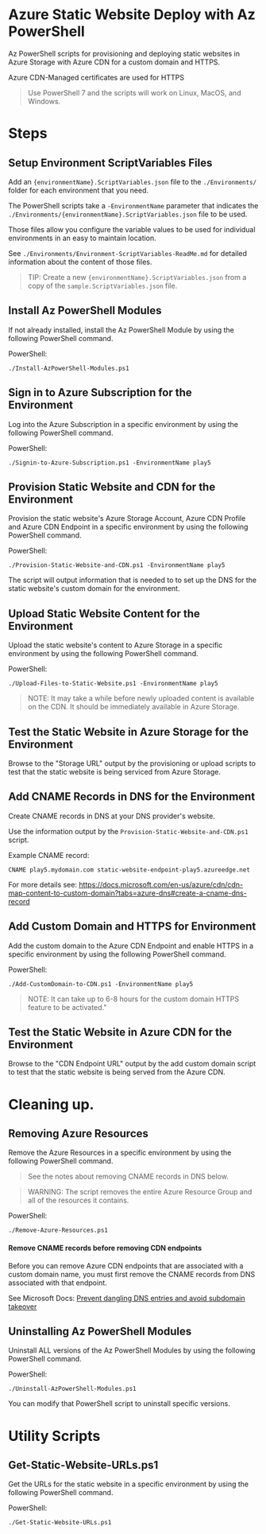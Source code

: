 # Azure Static Website Deploy with Az PowerShell

Az PowerShell scripts for provisioning and deploying static websites in Azure Storage with Azure CDN for a custom domain and HTTPS.

Azure CDN-Managed certificates are used for HTTPS

> Use PowerShell 7 and the scripts will work on Linux, MacOS, and Windows.

# Steps

## Setup Environment ScriptVariables Files
Add an `{environmentName}.ScriptVariables.json` file to the `./Environments/` folder for each environment that you need.

The PowerShell scripts take a `-EnvironmentName` parameter that indicates the 
`./Environments/{environmentName}.ScriptVariables.json` file to be used.

Those files allow you configure the variable values to be used for individual environments in an easy to maintain location.

See `./Environments/Environment-ScriptVariables-ReadMe.md` for detailed information about the content of those files.

> TIP: Create a new `{environmentName}.ScriptVariables.json` from a copy of the `sample.ScriptVariables.json` file.


## Install Az PowerShell Modules
If not already installed, install the Az PowerShell Module by using the following PowerShell command.

PowerShell:
```
./Install-AzPowerShell-Modules.ps1
```

## Sign in to Azure Subscription for the Environment
Log into the Azure Subscription 
in a specific environment by using the following PowerShell command.

PowerShell:
```
./Signin-to-Azure-Subscription.ps1 -EnvironmentName play5
```

## Provision Static Website and CDN for the Environment
Provision the static website's Azure Storage Account, Azure CDN Profile and Azure CDN Endpoint
in a specific environment by using the following PowerShell command.

PowerShell:
```
./Provision-Static-Website-and-CDN.ps1 -EnvironmentName play5
```

The script will output information that is needed to to set up the DNS for the static website's custom domain for the environment.

## Upload Static Website Content for the Environment
Upload the static website's content to Azure Storage
in a specific environment by using the following PowerShell command.

PowerShell:
```
./Upload-Files-to-Static-Website.ps1 -EnvironmentName play5
```

> NOTE: It may take a while before newly uploaded content is available on the CDN. It should be immediately available in Azure Storage.

## Test the Static Website in Azure Storage for the Environment
Browse to the "Storage URL" output by the provisioning or upload scripts to test that the static website is being serviced from Azure Storage.

## Add CNAME Records in DNS for the Environment
Create CNAME records in DNS at your DNS provider's website.

Use the information output by the `Provision-Static-Website-and-CDN.ps1` script.

Example CNAME record:
```
CNAME play5.mydomain.com static-website-endpoint-play5.azureedge.net  
```

For more details see:
https://docs.microsoft.com/en-us/azure/cdn/cdn-map-content-to-custom-domain?tabs=azure-dns#create-a-cname-dns-record

## Add Custom Domain and HTTPS for Environment
Add the custom domain to the Azure CDN Endpoint and enable HTTPS
in a specific environment by using the following PowerShell command.

PowerShell:
```
./Add-CustomDomain-to-CDN.ps1 -EnvironmentName play5
```

> NOTE: It can take up to 6-8 hours for the custom domain HTTPS feature to be activated."

## Test the Static Website in Azure CDN for the Environment
Browse to the "CDN Endpoint URL" output by the add custom domain script to test that the static website is being served from the Azure CDN.

# Cleaning up.

## Removing Azure Resources
Remove the Azure Resources
in a specific environment by using the following PowerShell command.

> See the notes about removing CNAME records in DNS below.

> WARNING: The script removes the entire Azure Resource Group and all of the resources it contains.

PowerShell:
```
./Remove-Azure-Resources.ps1
```
#### Remove CNAME records before removing CDN endpoints
Before you can remove Azure CDN endpoints that are associated with a custom domain name, you must first remove the CNAME records from DNS associated with that endpoint.

See Microsoft Docs: [Prevent dangling DNS entries and avoid subdomain takeover](https://docs.microsoft.com/en-us/azure/security/fundamentals/subdomain-takeover)

## Uninstalling Az PowerShell Modules
Uninstall ALL versions of the Az PowerShell Modules
by using the following PowerShell command.

PowerShell:
```
./Uninstall-AzPowerShell-Modules.ps1
```

You can modify that PowerShell script to uninstall specific versions.


# Utility Scripts

## Get-Static-Website-URLs.ps1
Get the URLs for the static website
in a specific environment by using the following PowerShell command.

PowerShell:
```
./Get-Static-Website-URLs.ps1
```
